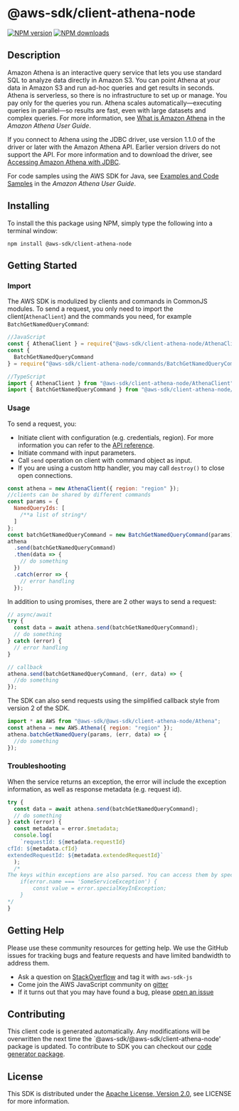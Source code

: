 # @aws-sdk/client-athena-node

[![NPM version](https://img.shields.io/npm/v/@aws-sdk/client-athena-node/preview.svg)](https://www.npmjs.com/package/@aws-sdk/client-athena-node)
[![NPM downloads](https://img.shields.io/npm/dm/@aws-sdk/client-athena-node.svg)](https://www.npmjs.com/package/@aws-sdk/client-athena-node)

## Description

<p>Amazon Athena is an interactive query service that lets you use standard SQL to analyze data directly in Amazon S3. You can point Athena at your data in Amazon S3 and run ad-hoc queries and get results in seconds. Athena is serverless, so there is no infrastructure to set up or manage. You pay only for the queries you run. Athena scales automatically—executing queries in parallel—so results are fast, even with large datasets and complex queries. For more information, see <a href="http://docs.aws.amazon.com/athena/latest/ug/what-is.html">What is Amazon Athena</a> in the <i>Amazon Athena User Guide</i>.</p> <p>If you connect to Athena using the JDBC driver, use version 1.1.0 of the driver or later with the Amazon Athena API. Earlier version drivers do not support the API. For more information and to download the driver, see <a href="https://docs.aws.amazon.com/athena/latest/ug/connect-with-jdbc.html">Accessing Amazon Athena with JDBC</a>.</p> <p>For code samples using the AWS SDK for Java, see <a href="https://docs.aws.amazon.com/athena/latest/ug/code-samples.html">Examples and Code Samples</a> in the <i>Amazon Athena User Guide</i>.</p>

## Installing

To install the this package using NPM, simply type the following into a terminal window:

```
npm install @aws-sdk/client-athena-node
```

## Getting Started

### Import

The AWS SDK is modulized by clients and commands in CommonJS modules. To send a request, you only need to import the client(`AthenaClient`) and the commands you need, for example `BatchGetNamedQueryCommand`:

```javascript
//JavaScript
const { AthenaClient } = require("@aws-sdk/client-athena-node/AthenaClient");
const {
  BatchGetNamedQueryCommand
} = require("@aws-sdk/client-athena-node/commands/BatchGetNamedQueryCommand");
```

```javascript
//TypeScript
import { AthenaClient } from "@aws-sdk/client-athena-node/AthenaClient";
import { BatchGetNamedQueryCommand } from "@aws-sdk/client-athena-node/commands/BatchGetNamedQueryCommand";
```

### Usage

To send a request, you:

- Initiate client with configuration (e.g. credentials, region). For more information you can refer to the [API reference][].
- Initiate command with input parameters.
- Call `send` operation on client with command object as input.
- If you are using a custom http handler, you may call `destroy()` to close open connections.

```javascript
const athena = new AthenaClient({ region: "region" });
//clients can be shared by different commands
const params = {
  NamedQueryIds: [
    /**a list of string*/
  ]
};
const batchGetNamedQueryCommand = new BatchGetNamedQueryCommand(params);
athena
  .send(batchGetNamedQueryCommand)
  .then(data => {
    // do something
  })
  .catch(error => {
    // error handling
  });
```

In addition to using promises, there are 2 other ways to send a request:

```javascript
// async/await
try {
  const data = await athena.send(batchGetNamedQueryCommand);
  // do something
} catch (error) {
  // error handling
}
```

```javascript
// callback
athena.send(batchGetNamedQueryCommand, (err, data) => {
  //do something
});
```

The SDK can also send requests using the simplified callback style from version 2 of the SDK.

```javascript
import * as AWS from "@aws-sdk/@aws-sdk/client-athena-node/Athena";
const athena = new AWS.Athena({ region: "region" });
athena.batchGetNamedQuery(params, (err, data) => {
  //do something
});
```

### Troubleshooting

When the service returns an exception, the error will include the exception information, as well as response metadata (e.g. request id).

```javascript
try {
  const data = await athena.send(batchGetNamedQueryCommand);
  // do something
} catch (error) {
  const metadata = error.$metadata;
  console.log(
    `requestId: ${metadata.requestId}
cfId: ${metadata.cfId}
extendedRequestId: ${metadata.extendedRequestId}`
  );
  /*
The keys within exceptions are also parsed. You can access them by specifying exception names:
    if(error.name === 'SomeServiceException') {
        const value = error.specialKeyInException;
    }
*/
}
```

## Getting Help

Please use these community resources for getting help. We use the GitHub issues for tracking bugs and feature requests and have limited bandwidth to address them.

- Ask a question on [StackOverflow](https://stackoverflow.com/questions/tagged/aws-sdk-js) and tag it with `aws-sdk-js`
- Come join the AWS JavaScript community on [gitter](https://gitter.im/aws/aws-sdk-js-v3)
- If it turns out that you may have found a bug, please [open an issue](https://github.com/aws/aws-sdk-js-v3/issues)

## Contributing

This client code is generated automatically. Any modifications will be overwritten the next time the `@aws-sdk/@aws-sdk/client-athena-node' package is updated. To contribute to SDK you can checkout our [code generator package][].

## License

This SDK is distributed under the
[Apache License, Version 2.0](http://www.apache.org/licenses/LICENSE-2.0),
see LICENSE for more information.

[code generator package]: https://github.com/aws/aws-sdk-js-v3/tree/master/packages/service-types-generator
[api reference]: https://docs.aws.amazon.com/AWSJavaScriptSDK/latest/
